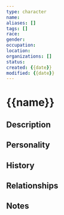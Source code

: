 ```yaml
---
type: character
name: 
aliases: []
tags: []
race: 
gender: 
occupation: 
location: 
organizations: []
status: 
created: {{date}}
modified: {{date}}
---
```


# {{name}}

## Description

## Personality

## History

## Relationships

## Notes
```